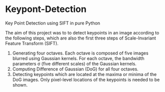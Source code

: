 # Keypont-Detection
Key Point Detection using SIFT in pure Python


The aim of this project was to to detect keypoints in an image according to the following steps, which are also the first three
steps of Scale-Invariant Feature Transform (SIFT).

1. Generating four octaves. Each octave is composed of five images blurred using Gaussian kernels. For each
octave, the bandwidth parameters σ (five different scales) of the Gaussian kernels.
2. Computing Difference of Gaussian (DoG) for all four octaves.
3. Detecting keypoints which are located at the maxima or minima of the DoG images.  Only 
pixel-level locations of the keypoints is needed to be shown.
